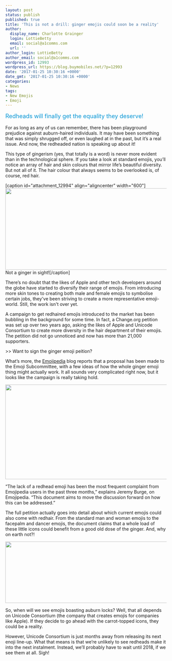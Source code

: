 ```yaml
---
layout: post
status: publish
published: true
title: 'This is not a drill: ginger emojis could soon be a reality'
author:
  display_name: Charlotte Grainger
  login: LottieBetty
  email: social@a1comms.com
  url: ''
author_login: LottieBetty
author_email: social@a1comms.com
wordpress_id: 12993
wordpress_url: https://blog.buymobiles.net/?p=12993
date: '2017-01-25 10:30:16 +0000'
date_gmt: '2017-01-25 10:30:16 +0000'
categories:
- News
tags:
- New Emojis
- Emoji
---
```

<p><span class="postStandFirst" style="color: #0896d5; line-height: 26px; font-size: 18px;">Redheads will finally get the equality they deserve!</span></p>
<p>For as long as any of us can remember, there has been playground prejudice against auburn-haired individuals. It may have been something that was simply shrugged off, or even laughed at in the past, but it&rsquo;s a real issue. And now, the redheaded nation is speaking up about it!</p>
<p>This type of gingerism (yes, that totally is a word) is never more evident than in the technological sphere. If you take a look at standard emojis, you&rsquo;ll notice an array of hair and skin colours that mirror life&rsquo;s beautiful diversity. But not all of it. The hair colour that always seems to be overlooked is, of course, red hair.</p>
<p>[caption id="attachment_12994" align="aligncenter" width="600"]<img class="size-full wp-image-12994" src="https://a1comms-blog-buymobiles.storage.googleapis.com/2017/01/no-ginger-emoji.jpg" alt="" width="600" height="255" /> Not a ginger in sight![/caption]</p>
<p>There&rsquo;s no doubt that the likes of Apple and other tech developers around the globe have started to diversify their range of emojis. From introducing more skin tones to creating both male and female emojis to symbolise certain jobs, they've been striving to create a more representative emoji-world. Still, the work isn't over yet.</p>
<p>A campaign to get redhaired emojis introduced to the market has been bubbling in the background for some time. In fact, a Change.org petition was set up over two years ago, asking the likes of Apple and Unicode Consortium to create more diversity in the hair department of their emojis. The petition did not go unnoticed and now has more than 21,000 supporters.</p>
<p>>> Want to sign the ginger emoji peition?</p>
<p>What&rsquo;s more, the <a href="http://blog.emojipedia.org/redhead-emoji-update/">Emojipedia</a> blog reports that a proposal has been made to the Emoji Subcommittee, with a few ideas of how the whole ginger emoji thing might actually work. It all sounds very complicated right now, but it looks like the campaign is really taking hold.</p>
<p><img class="aligncenter size-full wp-image-12995" src="https://a1comms-blog-buymobiles.storage.googleapis.com/2017/01/redhead-ginger-emoji-keyboard.jpg" alt="" width="600" height="296" /></p>
<p>&ldquo;The lack of a redhead emoji has been the most frequent complaint from Emojipedia users in the past three months,&rdquo; explains Jeremy Burge, on Emojipedia. &ldquo;This document aims to move the discussion forward on how this can be addressed.&rdquo;</p>
<p>The full petition actually goes into detail about which current emojis could also come with redhair. From the standard man and woman emojis to the facepalm and dancer emojis, the document claims that a whole load of these little icons could benefit from a good old dose of the ginger. And, why on earth not?!</p>
<p><img class="aligncenter size-full wp-image-12996" src="https://a1comms-blog-buymobiles.storage.googleapis.com/2017/01/emoji-hair-colour-ginger.jpg" alt="" width="600" height="192" /></p>
<p>So, when will we see emojis boasting auburn locks? Well, that all depends on Unicode Consortium (the company that creates emojis for companies like Apple). If they decide to go ahead with the carrot-topped icons, they could be a reality.</p>
<p>However, Unicode Consortium is just months away from releasing its next enoji line-up. What that means is that we&rsquo;re unlikely to see redheads make it into the next instalment. Instead, we&rsquo;ll probably have to wait until 2018, if we see them at all. Sigh!</p>
